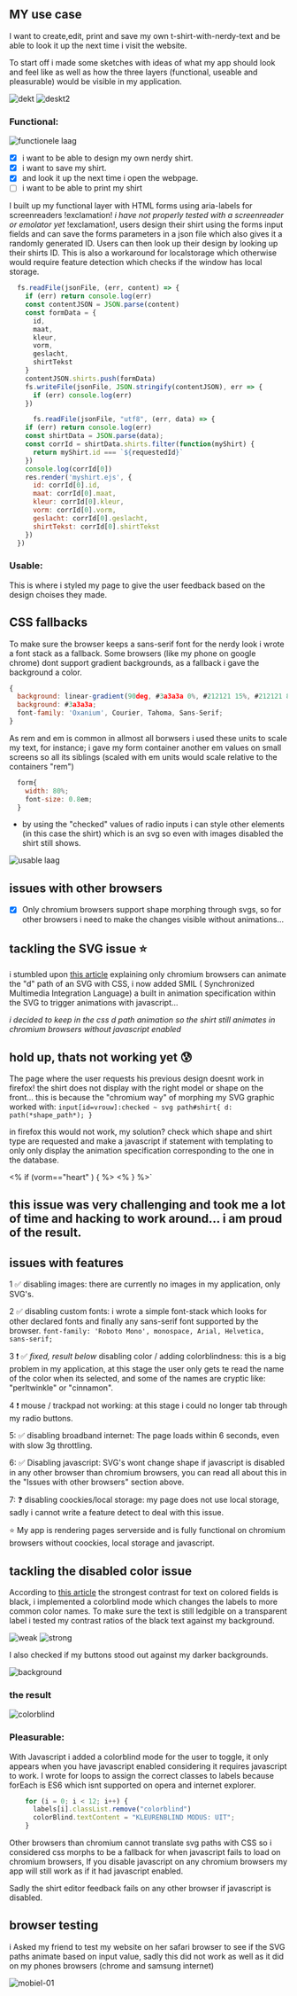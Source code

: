 ## MY use case

I want to create,edit, print and save my own t-shirt-with-nerdy-text and be able to look it up the next time i visit the website.

To start off i made some sketches with ideas of what my app should look and feel like as well as how the three layers (functional, useable and pleasurable) would be visible in my application.

![dekt](https://user-images.githubusercontent.com/36195440/76963329-27282100-6921-11ea-8b89-961c5153d029.jpg)
![deskt2](https://user-images.githubusercontent.com/36195440/76963334-298a7b00-6921-11ea-95e4-eba98569306d.jpg)

### Functional:

![functionele laag](https://user-images.githubusercontent.com/36195440/78015210-630fad00-7349-11ea-928a-fe2660d708af.jpg)

- [x] i want to be able to design my own nerdy shirt.
- [x] i want to save my shirt.
- [x] and look it up the next time i open the webpage.
- [ ] i want to be able to print my shirt

I built up my functional layer with HTML forms using aria-labels for screenreaders !exclamation! *i have not properly tested with a screenreader or emolator yet* !exclamation!, users design their shirt using the forms input fields and can save the forms parameters in a json file which also gives it a randomly generated ID. Users can then look up their design by looking up their shirts ID. This is also a workaround for localstorage which otherwise would require feature detection which checks if the window has local storage.

```javascript
  fs.readFile(jsonFile, (err, content) => {
    if (err) return console.log(err)
    const contentJSON = JSON.parse(content)
    const formData = {
      id,
      maat,
      kleur,
      vorm,
      geslacht,
      shirtTekst
    }
    contentJSON.shirts.push(formData)
    fs.writeFile(jsonFile, JSON.stringify(contentJSON), err => {
      if (err) console.log(err)
    })
```

```javascript
      fs.readFile(jsonFile, "utf8", (err, data) => {
    if (err) return console.log(err)
    const shirtData = JSON.parse(data);
    const corrId = shirtData.shirts.filter(function(myShirt) {
      return myShirt.id === `${requestedId}`
    })
    console.log(corrId[0])
    res.render('myshirt.ejs', {
      id: corrId[0].id,
      maat: corrId[0].maat,
      kleur: corrId[0].kleur,
      vorm: corrId[0].vorm,
      geslacht: corrId[0].geslacht,
      shirtTekst: corrId[0].shirtTekst
    })
  })
```

### Usable:

This is where i styled my page to give the user feedback based on the design choises they made. 

## CSS fallbacks

To make sure the browser keeps a sans-serif font for the nerdy look i wrote a font stack as a fallback.
Some browsers (like my phone on google chrome) dont support gradient backgrounds, as a fallback i gave the background a color.

```javascript
{
  background: linear-gradient(90deg, #3a3a3a 0%, #212121 15%, #212121 85%, #3a3a3a 100%);
  background: #3a3a3a;
  font-family: 'Oxanium', Courier, Tahoma, Sans-Serif;
}
```

As rem and em is common in allmost all borwsers i used these units to scale my text, for instance; i gave my form container another em values on small screens so all its siblings (scaled with em units would scale relative to the containers "rem")

```javascript
  form{
    width: 80%;
    font-size: 0.8em;
  }
```

* by using the "checked" values of radio inputs i can style other elements (in this case the shirt) which is an svg so even with images disabled the shirt still shows.

![usable laag](https://user-images.githubusercontent.com/36195440/78015204-61de8000-7349-11ea-81b3-e135556bc398.jpg)


## issues with other browsers

- [x] Only chromium browsers support shape morphing through svgs, so for other browsers i need to make the changes visible without animations...

## tackling the SVG issue :star:

i stumbled upon [this article](http://blog.greggant.com/posts/2018/10/10/svg-path-d-animation-in-2018.html) explaining only chromium browsers can animate the "d" path of an SVG with CSS, i now added SMIL ( Synchronized Multimedia Integration Language) a built in animation specification within the SVG to trigger animations with javascript...

*i decided to keep in the css d path animation so the shirt still animates in chromium browsers without javascript enabled*

## hold up, thats not working yet :cold_sweat:

The page where the user requests his previous design doesnt work in firefox! the shirt does not display with the right model or shape on the front... this is because the "chromium way" of morphing my SVG graphic worked with:
`input[id=vrouw]:checked ~ svg path#shirt{
  d: path(*shape_path*);
}`

in firefox this would not work, my solution? check which shape and shirt type are requested and make a javascript if statement with templating to only only display the animation specification corresponding to the one in the database.


<% if (vorm=="heart" ) { %><animate></animate>
<% } %>`

## this issue was very challenging and took me a lot of time and hacking to work around... i am proud of the result.

## issues with features

1 :white_check_mark: disabling images: there are currently no images in my application, only SVG's.

2 :white_check_mark: disabling custom fonts: i wrote a simple font-stack which looks for other declared fonts and finally any sans-serif font supported by the browser. `font-family: 'Roboto Mono', monospace, Arial, Helvetica, sans-serif;`

3 :exclamation: :white_check_mark: *fixed, result below* disabling color / adding colorblindness: this is a big problem in my application, at this stage the user only gets te read the name of the color when its selected, and some of the names are cryptic like: "perltwinkle" or "cinnamon".

4 :exclamation: mouse / trackpad not working: at this stage i could no longer tab through my radio buttons.

5: :white_check_mark: disabling broadband internet: The page loads within 6 seconds, even with slow 3g throttling.

6: :white_check_mark: Disabling javascript: SVG's wont change shape if javascript is disabled in any other browser than chromium browsers, you can read all about this in the "Issues with other browsers" section above.

7: :question: disabling coockies/local storage: my page does not use local storage, sadly i cannot write a feature detect to deal with this issue.

:star: My app is rendering pages serverside and is fully functional on chromium browsers without coockies, local storage and javascript.

## tackling the disabled color issue

According to [this article](https://www.smashingmagazine.com/2016/06/improving-color-accessibility-for-color-blind-users/) the strongest contrast for text on colored fields is black, i implemented a colorblind mode which changes the labels to more common color names.
To make sure the text is still ledgible on a transparent label i tested my contrast ratios of the black text against my background.

![weak](https://user-images.githubusercontent.com/36195440/78119191-57cf8680-7408-11ea-982c-b7e2f2f8d1cb.png)
![strong](https://user-images.githubusercontent.com/36195440/78119196-59994a00-7408-11ea-9b7b-c0bfb4e65f4f.png)

I also checked if my buttons stood out against my darker backgrounds.

![background](https://user-images.githubusercontent.com/36195440/78119271-746bbe80-7408-11ea-8911-dce3ab2fa21c.png)

### the result

![colorblind](https://user-images.githubusercontent.com/36195440/78120077-a598be80-7409-11ea-89cd-c56d16c023a5.png)

### Pleasurable:

With Javascript i added a colorblind mode for the user to toggle, it only appears when you have javascript enabled considering it requires javascript to work. I wrote for loops to assign the correct classes to labels because forEach is ES6 which isnt supported on opera and internet explorer.

```javascript
    for (i = 0; i < 12; i++) {
      labels[i].classList.remove("colorblind")
      colorBlind.textContent = "KLEURENBLIND MODUS: UIT";
    }
```

Other browsers than chromium cannot translate svg paths with CSS so i considered css morphs to be a fallback for when javascript fails to load on chromium browsers, If you disable javascript on any chromium browsers my app will still work as if it had javascript enabled.

Sadly the shirt editor feedback fails on any other browser if javascript is disabled.

## browser testing

i Asked my friend to test my website on her safari browser to see if the SVG paths animate based on input value, sadly this did not work as well as it did on my phones browsers (chrome and samsung internet)

![mobiel-01](https://user-images.githubusercontent.com/36195440/78071945-9597c500-739e-11ea-85e2-7db25bd91ac8.jpg)

